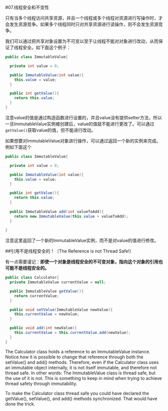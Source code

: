 #07.线程安全和不变性

只有当多个线程访问共享资源，并且一个线程或多个线程对资源进行写操作时，才会发生资源竞争。如果多个线程同时只对共享资源进行读操作，则不会发生资源竞争。

我们可以通过把共享对象设置为不可变以至于让线程不能对对象进行改动，从而保证了线程安全。如下面这个例子：

```Java
public class ImmutableValue{

  private int value = 0;

  public ImmutableValue(int value){
    this.value = value;
  }

  public int getValue(){
    return this.value;
  }
}
```

注意value的值是通过构造函数进行设置的，并且value没有提供setter方法，所以一旦ImmutableValue实例被创建后，value的值就不能进行更改了。可以通过`getValue()`获取value的值，但不能进行改动。


如果想要对ImmutableValue对象进行操作，可以通过返回一个新的实例来完成。例如下面这个

```Java
public class ImmutableValue{

  private int value = 0;

  public ImmutableValue(int value){
    this.value = value;
  }

  public int getValue(){
    return this.value;
  }
  
  public ImmutableValue add(int valueToAdd){
    return new ImmutableValue(this.value + valueToAdd);
  }
  
}
```

注意这里返回了一个新的ImmutableValue实例，而不是对value的值进行修改。

##引用不是线程安全的！（The Reference is not Thread Safe!）

有一点需要谨记：**即使一个对象是线程安全的不可变对象，指向这个对象的引用也可能不是线程安全的。**

```Java
public class Calculator{
  private ImmutableValue currentValue = null;

  public ImmutableValue getValue(){
    return currentValue;
  }

  public void setValue(ImmutableValue newValue){
    this.currentValue = newValue;
  }

  public void add(int newValue){
    this.currentValue = this.currentValue.add(newValue);
  }
}
```

The Calculator class holds a reference to an ImmutableValue instance. Notice how it is possible to change that reference through both the setValue() and add() methods. Therefore, even if the Calculator class uses an immutable object internally, it is not itself immutable, and therefore not thread safe. In other words: The ImmutableValue class is thread safe, but the use of it is not. This is something to keep in mind when trying to achieve thread safety through immutability.

To make the Calculator class thread safe you could have declared the getValue(), setValue(), and add() methods synchronized. That would have done the trick.

